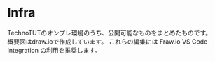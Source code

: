 # Infra
TechnoTUTのオンプレ環境のうち、公開可能なものをまとめたものです。  
概要図はdraw.ioで作成しています。 これらの編集には Fraw.io VS Code Integration の利用を推奨します。